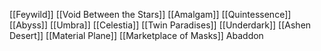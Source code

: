 [[Feywild]]
[[Void Between the Stars]]
[[Amalgam]]
[[Quintessence]]
[[Abyss]]
[[Umbra]]
[[Celestia]]
[[Twin Paradises]]
[[Underdark]]
[[Ashen Desert]]
[[Material Plane]]
[[Marketplace of Masks]]
Abaddon


